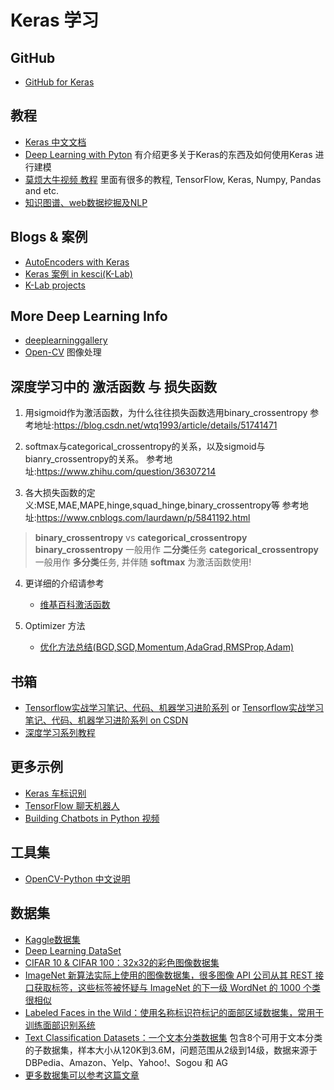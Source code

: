 # Keras 学习

## GitHub
- [GitHub for Keras](https://github.com/keras-team/keras)

## 教程
- [Keras 中文文档](https://keras-cn.readthedocs.io/)
- [Deep Learning with Pyton](https://cnbeining.github.io/deep-learning-with-python-cn/3-multi-layer-perceptrons/ch10-project-multiclass-classification-of-flower-species.html) 有介绍更多关于Keras的东西及如何使用Keras 进行建模
- [莫烦大牛视频 教程](http://study.163.com/provider/1111519/course.htm) 里面有很多的教程, TensorFlow, Keras, Numpy, Pandas and etc.
- [知识图谱、web数据挖掘及NLP](https://blog.csdn.net/column/details/eastmount-kgdmnlp.html)

## Blogs & 案例
- [AutoEncoders with Keras](https://blog.keras.io/building-autoencoders-in-keras.html)
- [Keras 案例 in kesci(K-Lab)](https://www.kesci.com/apps/home/user/profile/599b9afac8d2787da4d2914c)
- [K-Lab projects](https://www.kesci.com/apps/home/project)


## More Deep Learning Info
- [deeplearninggallery](http://deeplearninggallery.com/)
- [Open-CV](https://www.learnopencv.com/) 图像处理


## 深度学习中的 激活函数 与 损失函数
1. 用sigmoid作为激活函数，为什么往往损失函数选用binary_crossentropy 
	参考地址:https://blog.csdn.net/wtq1993/article/details/51741471
2. softmax与categorical_crossentropy的关系，以及sigmoid与bianry_crossentropy的关系。 
	参考地址:https://www.zhihu.com/question/36307214

3. 各大损失函数的定义:MSE,MAE,MAPE,hinge,squad_hinge,binary_crossentropy等 
	参考地址:https://www.cnblogs.com/laurdawn/p/5841192.html

> **binary_crossentropy** vs **categorical_crossentropy**
> **binary_crossentropy** 一般用作 **二分类**任务
> **categorical_crossentropy** 一般用作  **多分类**任务, 并伴随 **softmax** 为激活函数使用!

4. 更详细的介绍请参考 
	- [维基百科激活函数](https://en.wikipedia.org/wiki/Activation_function)

5. Optimizer 方法
	- [优化方法总结(BGD,SGD,Momentum,AdaGrad,RMSProp,Adam)](https://blog.csdn.net/u014595019/article/details/52989301)

## 书箱
- [Tensorflow实战学习笔记、代码、机器学习进阶系列](https://github.com/MachineLP/Tensorflow-) or [Tensorflow实战学习笔记、代码、机器学习进阶系列 on CSDN](https://blog.csdn.net/u014365862/article/details/78422372)
- [深度学习系列教程](https://blog.csdn.net/jiangjunshow/article/details/77711593)

## 更多示例
- [Keras 车标识别](https://github.com/UniqueAndys/vehicle-logo-recognition)	
- [TensorFlow 聊天机器人](https://blog.csdn.net/u014365862/article/details/57518873)
- [Building Chatbots in Python 视频](https://www.datacamp.com/courses/building-chatbots-in-python)


## 工具集
- [OpenCV-Python 中文说明](https://www.kancloud.cn/aollo/aolloopencv/259610)

## 数据集
- [Kaggle数据集](https://www.kaggle.com/datasets)
- [Deep Learning DataSet](http://deeplearning.net/datasets/)
- [CIFAR 10 & CIFAR 100：32x32的彩色图像数据集](https://www.cs.toronto.edu/~kriz/cifar.html)
- [ImageNet 新算法实际上使用的图像数据集，很多图像 API 公司从其 REST 接口获取标签，这些标签被怀疑与 ImageNet 的下一级 WordNet 的 1000 个类很相似](http://image-net.org/)
- [Labeled Faces in the Wild：使用名称标识符标记的面部区域数据集，常用于训练面部识别系统](http://vis-www.cs.umass.edu/lfw/)
- [Text Classification Datasets：一个文本分类数据集](https://drive.google.com/drive/folders/0Bz8a_Dbh9Qhbfll6bVpmNUtUcFdjYmF2SEpmZUZUcVNiMUw1TWN6RDV3a0JHT3kxLVhVR2M) 包含8个可用于文本分类的子数据集，样本大小从120K到3.6M，问题范围从2级到14级，数据来源于 DBPedia、Amazon、Yelp、Yahoo!、Sogou 和 AG
- [更多数据集可以参考这篇文章](http://www.sohu.com/a/126913367_473283)